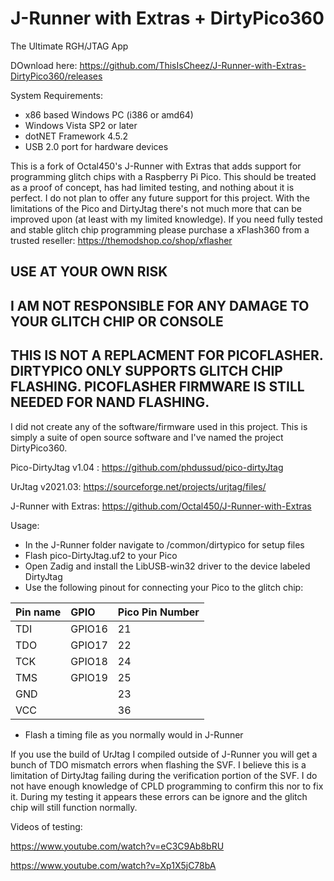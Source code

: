 # J-Runner with Extras + DirtyPico360
The Ultimate RGH/JTAG App

DOwnload here: https://github.com/ThisIsCheez/J-Runner-with-Extras-DirtyPico360/releases

System Requirements:
- x86 based Windows PC (i386 or amd64)
- Windows Vista SP2 or later
- dotNET Framework 4.5.2
- USB 2.0 port for hardware devices

This is a fork of Octal450's J-Runner with Extras that adds support for programming glitch chips with a Raspberry Pi Pico.
This should be treated as a proof of concept, has had limited testing, and nothing about it is perfect. 
I do not plan to offer any future support for this project. With the limitations of the Pico and DirtyJtag there's not much more that can be improved upon (at least with my limited knowledge).
If you need fully tested and stable glitch chip programming please purchase a xFlash360 from a trusted reseller: https://themodshop.co/shop/xflasher

## USE AT YOUR OWN RISK
## I AM NOT RESPONSIBLE FOR ANY DAMAGE TO YOUR GLITCH CHIP OR CONSOLE
## THIS IS NOT A REPLACMENT FOR PICOFLASHER. DIRTYPICO ONLY SUPPORTS GLITCH CHIP FLASHING. PICOFLASHER FIRMWARE IS STILL NEEDED FOR NAND FLASHING.

I did not create any of the software/firmware used in this project. This is simply a suite of open source software and I've named the project DirtyPico360.

Pico-DirtyJtag v1.04 : https://github.com/phdussud/pico-dirtyJtag

UrJtag v2021.03: https://sourceforge.net/projects/urjtag/files/

J-Runner with Extras: https://github.com/Octal450/J-Runner-with-Extras

Usage:
- In the J-Runner folder navigate to /common/dirtypico for setup files
- Flash pico-DirtyJtag.uf2 to your Pico
- Open Zadig and install the LibUSB-win32 driver to the device labeled DirtyJtag
- Use the following pinout for connecting your Pico to the glitch chip:
  
| Pin name | GPIO   | Pico Pin Number |
|:---------|:-------| -          |
| TDI      | GPIO16 | 21         |
| TDO      | GPIO17 | 22         |
| TCK      | GPIO18 | 24         |
| TMS      | GPIO19 | 25         |
| GND      |        | 23         |
| VCC      |        | 36         |

- Flash a timing file as you normally would in J-Runner

If you use the build of UrJtag I compiled outside of J-Runner you will get a bunch of TDO mismatch errors when flashing the SVF. I believe this is a limitation of DirtyJtag failing during the verification portion of the SVF. I do not have enough knowledge of CPLD programming to confirm this nor to fix it. During my testing it appears these errors can be ignore and the glitch chip will still function normally.

Videos of testing:

https://www.youtube.com/watch?v=eC3C9Ab8bRU

https://www.youtube.com/watch?v=Xp1X5jC78bA

